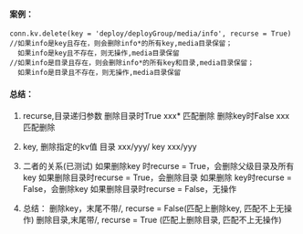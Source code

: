 <!--
author: hack0072008
head: http://www.etcunion.com/static/logo1_128x128.jpg
date: 2019-05-28
title: consul-API操作总结
tags: consul-API python
images: http://www.etcunion.com/static/logo1_128x128.jpg
category: consul
status: publish
summary: consul-API操作总结
-->



#### 案例：
    conn.kv.delete(key = 'deploy/deployGroup/media/info', recurse = True)
    //如果info是key且存在，则会删除info*的所有key,media目录保留；
      如果info是key且不存在，则无操作,media目录保留
    //如果info是目录且存在，则会删除info*的所有key和目录,media目录保留；
      如果info是目录且不存在，则无操作,media目录保留

#### 总结：
1. recurse,目录递归参数
      删除目录时True  xxx*  匹配删除
      删除key时False  xxx   匹配删除
      
2. key, 删除指定的kv值
      目录 xxx/yyy/
      key  xxx/yyy

3. 二者的关系(已测试)
    如果删除key 时recurse = True，会删除父级目录及所有key
    如果删除目录时recurse = True，会删除目录
    如果删除 key时recurse = False，会删除key
    如果删除目录时recurse = False，无操作
      
4. 总结：
    删除key，末尾不带/, recurse = False(匹配上删除key,  匹配不上无操作)
    删除目录,末尾带/,   recurse = True (匹配上删除目录, 匹配不上无操作)
    
    
    
    
